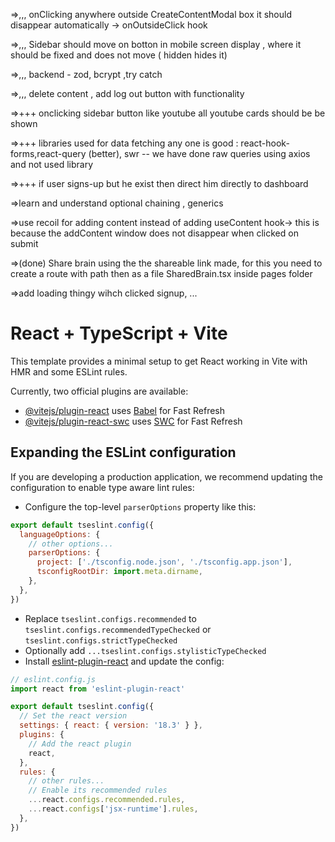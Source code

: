 =>,,,  onClicking anywhere outside CreateContentModal box it should  disappear automatically -> onOutsideClick hook 

=>,,,  Sidebar should move on botton in mobile screen display , where it
    should be fixed and does not move ( hidden hides it)

=>,,,  backend - zod, bcrypt ,try catch

=>,,, delete content , add log out button with functionality 

=>+++ onclicking sidebar button like youtube all youtube cards should be be shown 

=>+++ libraries used for data fetching any one is good : react-hook-forms,react-query (better), swr
    -- we have done raw queries using axios and not used library

=>+++ if user signs-up but he exist then direct him directly to dashboard

=>learn and understand optional chaining , generics 

=>use recoil for adding content instead of adding useContent hook-> this is because the addContent window does not disappear when clicked on submit 

=>(done) Share brain using the the shareable link made, for this you need to create a route with path then as a file SharedBrain.tsx inside pages folder

=>add loading thingy wihch clicked signup, ...





# React + TypeScript + Vite

This template provides a minimal setup to get React working in Vite with HMR and some ESLint rules.

Currently, two official plugins are available:

- [@vitejs/plugin-react](https://github.com/vitejs/vite-plugin-react/blob/main/packages/plugin-react/README.md) uses [Babel](https://babeljs.io/) for Fast Refresh
- [@vitejs/plugin-react-swc](https://github.com/vitejs/vite-plugin-react-swc) uses [SWC](https://swc.rs/) for Fast Refresh

## Expanding the ESLint configuration

If you are developing a production application, we recommend updating the configuration to enable type aware lint rules:

- Configure the top-level `parserOptions` property like this:

```js
export default tseslint.config({
  languageOptions: {
    // other options...
    parserOptions: {
      project: ['./tsconfig.node.json', './tsconfig.app.json'],
      tsconfigRootDir: import.meta.dirname,
    },
  },
})
```

- Replace `tseslint.configs.recommended` to `tseslint.configs.recommendedTypeChecked` or `tseslint.configs.strictTypeChecked`
- Optionally add `...tseslint.configs.stylisticTypeChecked`
- Install [eslint-plugin-react](https://github.com/jsx-eslint/eslint-plugin-react) and update the config:

```js
// eslint.config.js
import react from 'eslint-plugin-react'

export default tseslint.config({
  // Set the react version
  settings: { react: { version: '18.3' } },
  plugins: {
    // Add the react plugin
    react,
  },
  rules: {
    // other rules...
    // Enable its recommended rules
    ...react.configs.recommended.rules,
    ...react.configs['jsx-runtime'].rules,
  },
})
```
